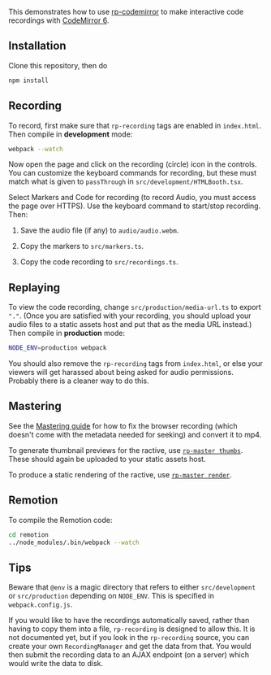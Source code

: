 This demonstrates how to use [rp-codemirror](https://github.com/ysulyma/rp-codemirror/) to make interactive code recordings with [CodeMirror 6](https://codemirror.net/6/).

## Installation

Clone this repository, then do

```bash
npm install
```

## Recording

To record, first make sure that `rp-recording` tags are enabled in `index.html`. Then compile in **development** mode:

```bash
webpack --watch
```

Now open the page and click on the recording (circle) icon in the controls. You can customize the keyboard commands for recording, but these must match what is given to `passThrough` in `src/development/HTMLBooth.tsx`.

Select Markers and Code for recording (to record Audio, you must access the page over HTTPS). Use the keyboard command to start/stop recording. Then:

1. Save the audio file (if any) to `audio/audio.webm`.

2. Copy the markers to `src/markers.ts`.

3. Copy the code recording to `src/recordings.ts`.

## Replaying

To view the code recording, change `src/production/media-url.ts` to export `"."`. (Once you are satisfied with your recording, you should upload your audio files to a static assets host and put that as the media URL instead.) Then compile in **production** mode:

```bash
NODE_ENV=production webpack
```

You should also remove the `rp-recording` tags from `index.html`, or else your viewers will get harassed about being asked for audio permissions. Probably there is a cleaner way to do this.

## Mastering

See the [Mastering guide](https://ractive-player.org/docs/guide/mastering#audio) for how to fix the browser recording (which doesn't come with the metadata needed for seeking) and convert it to mp4.

To generate thumbnail previews for the ractive, use [`rp-master thumbs`](https://ractive-player.org/docs/rp-master/thumbs). These should again be uploaded to your static assets host.

To produce a static rendering of the ractive, use [`rp-master render`](https://ractive-player.org/docs/rp-master/render/).

## Remotion

To compile the Remotion code:

```bash
cd remotion
../node_modules/.bin/webpack --watch
```

## Tips

Beware that `@env` is a magic directory that refers to either `src/development` or `src/production` depending on `NODE_ENV`. This is specified in `webpack.config.js`.

If you would like to have the recordings automatically saved, rather than having to copy them into a file, `rp-recording` is designed to allow this. It is not documented yet, but if you look in the `rp-recording` source, you can create your own `RecordingManager` and get the data from that. You would then submit the recording data to an AJAX endpoint (on a server) which would write the data to disk.
